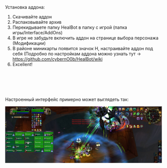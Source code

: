 Установка аддона:
1. Скачивайте аддон
2. Распаковывайте архив
3. Перекидываете папку HealBot в папку с игрой (папка игры/Interface/AddOns)
4. В игре не забудьте включить аддон на странице выбора персонажа (Модификации)
5. В районе миникарты появится значок H, настраивайте аддон под себя
 (Подробно по настройкам аддона можно узнать тут -> https://github.com/cybernO0b/HealBot/wiki
6. Excellent!


<br>
<br>
<br>
<br>

Настроенный интерфейс примерно может выглядеть так:


<img src="https://github.com/cybernO0b/Images-for-HealBot/blob/main/Images/Примерный%20интерфейс3.jpg">
